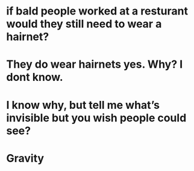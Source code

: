 # if bald people worked at a resturant would they still need to wear a hairnet?
# They do wear hairnets yes. Why? I dont know. 

# I know why, but tell me what’s invisible but you wish people could see?
# Gravity
